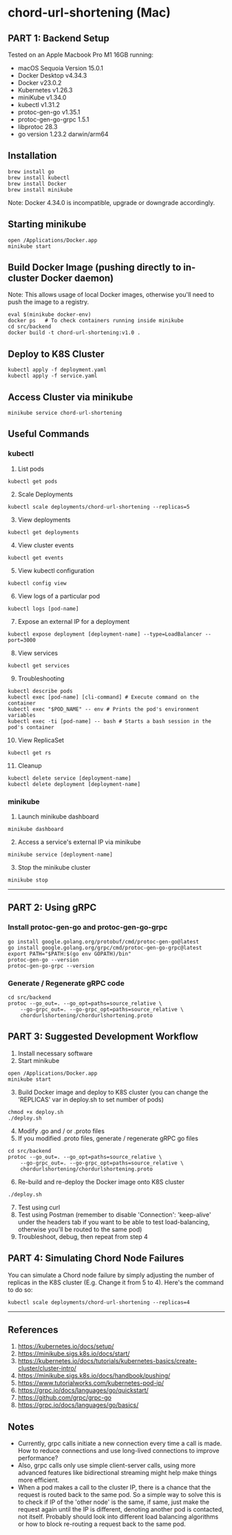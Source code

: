 # chord-url-shortening (Mac)

## PART 1: Backend Setup
Tested on an Apple Macbook Pro M1 16GB running:
- macOS Sequoia Version 15.0.1
- Docker Desktop v4.34.3
- Docker v23.0.2
- Kubernetes v1.26.3
- miniKube v1.34.0
- kubectl v1.31.2
- protoc-gen-go v1.35.1
- protoc-gen-go-grpc 1.5.1
- libprotoc 28.3
- go version 1.23.2 darwin/arm64

## Installation
```
brew install go
brew install kubectl
brew install Docker
brew install minikube
```
Note: Docker 4.34.0 is incompatible, upgrade or downgrade accordingly.

## Starting minikube
```
open /Applications/Docker.app
minikube start
```

## Build Docker Image (pushing directly to in-cluster Docker daemon)
Note: This allows usage of local Docker images, otherwise you'll need to push the image to a registry.
```
eval $(minikube docker-env)
docker ps   # To check containers running inside minikube
cd src/backend
docker build -t chord-url-shortening:v1.0 .
```

## Deploy to K8S Cluster
```
kubectl apply -f deployment.yaml
kubectl apply -f service.yaml
```

## Access Cluster via minikube
```
minikube service chord-url-shortening
```

## Useful Commands
### kubectl
1. List pods
```
kubectl get pods
```
2. Scale Deployments
```
kubectl scale deployments/chord-url-shortening --replicas=5
```
3. View deployments
```
kubectl get deployments
```
4. View cluster events
```
kubectl get events
```
5. View kubectl configuration
```
kubectl config view
```
6. View logs of a particular pod
```
kubectl logs [pod-name]
```
7. Expose an external IP for a deployment
```
kubectl expose deployment [deployment-name] --type=LoadBalancer --port=3000
```
8. View services
```
kubectl get services
```
9. Troubleshooting
```
kubectl describe pods
kubectl exec [pod-name] [cli-command] # Execute command on the container
kubectl exec "$POD_NAME" -- env # Prints the pod's environment variables
kubectl exec -ti [pod-name] -- bash # Starts a bash session in the pod's container
```
10. View ReplicaSet
```
kubectl get rs
```
11. Cleanup
```
kubectl delete service [deployment-name]
kubectl delete deployment [deployment-name]
```

### minikube
1. Launch minikube dashboard
```
minikube dashboard
```
2. Access a service's external IP via minikube
```
minikube service [deployment-name]
```
3. Stop the minikube cluster
```
minikube stop
```

---

## PART 2: Using gRPC
### Install protoc-gen-go and protoc-gen-go-grpc
```
go install google.golang.org/protobuf/cmd/protoc-gen-go@latest
go install google.golang.org/grpc/cmd/protoc-gen-go-grpc@latest
export PATH="$PATH:$(go env GOPATH)/bin"
protoc-gen-go --version
protoc-gen-go-grpc --version
```

### Generate / Regenerate gRPC code
```
cd src/backend
protoc --go_out=. --go_opt=paths=source_relative \
    --go-grpc_out=. --go-grpc_opt=paths=source_relative \
    chordurlshortening/chordurlshortening.proto
```

## PART 3: Suggested Development Workflow
1. Install necessary software
2. Start minikube
```
open /Applications/Docker.app
minikube start
```
3. Build Docker image and deploy to K8S cluster (you can change the 'REPLICAS' var in deploy.sh to set number of pods)
```
chmod +x deploy.sh
./deploy.sh
```
4. Modify .go and / or .proto files
5. If you modified .proto files, generate / regenerate gRPC go files
```
cd src/backend
protoc --go_out=. --go_opt=paths=source_relative \
    --go-grpc_out=. --go-grpc_opt=paths=source_relative \
    chordurlshortening/chordurlshortening.proto
```
6. Re-build and re-deploy the Docker image onto K8S cluster
```
./deploy.sh
```
7. Test using curl
8. Test using Postman (remember to disable 'Connection': 'keep-alive' under the headers tab if you want to be able to test load-balancing, otherwise you'll be routed to the same pod)
9. Troubleshoot, debug, then repeat from step 4

## PART 4: Simulating Chord Node Failures
You can simulate a Chord node failure by simply adjusting the number of replicas in the K8S cluster (E.g. Change it from 5 to 4). Here's the command to do so:
```
kubectl scale deployments/chord-url-shortening --replicas=4
```

---

## References
1. https://kubernetes.io/docs/setup/
2. https://minikube.sigs.k8s.io/docs/start/
3. https://kubernetes.io/docs/tutorials/kubernetes-basics/create-cluster/cluster-intro/
4. https://minikube.sigs.k8s.io/docs/handbook/pushing/
5. https://www.tutorialworks.com/kubernetes-pod-ip/ 
6. https://grpc.io/docs/languages/go/quickstart/
7. https://github.com/grpc/grpc-go 
8. https://grpc.io/docs/languages/go/basics/ 

## Notes
- Currently, grpc calls initiate a new connection every time a call is made. How to reduce connections and use long-lived connections to improve performance?
- Also, grpc calls only use simple client-server calls, using more advanced features like bidirectional streaming might help make things more efficient.
- When a pod makes a call to the cluster IP, there is a chance that the request is routed back to the same pod. So a simple way to solve this is to check if IP of the 'other node' is the same, if same, just make the request again until the IP is different, denoting another pod is contacted, not itself. Probably should look into different load balancing algorithms or how to block re-routing a request back to the same pod.